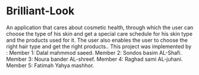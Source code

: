 # Brilliant-Look
An application that cares about cosmetic health, through which the user can choose the type of his skin and get a special care schedule for his skin type and the products used for it. The user also enables the user to choose the right hair type and get the right products..
This project was implemented by :
Member 1: Dalal mahmmod saeed. 
Member 2: Sondos basim AL-Shafi.
Member 3: Noura bander AL-shreef. 
Member 4: Raghad sami AL-juhani. 
Member 5: Fatimah Yahya mashhor. 
